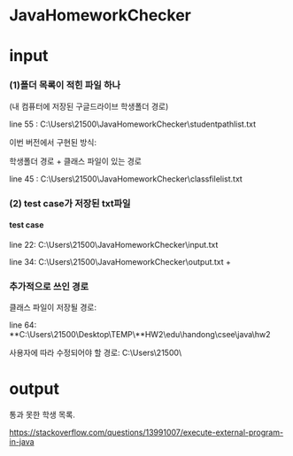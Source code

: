 # JavaHomeworkChecker
<h1>input</h1>

<h3>(1)폴더 목록이 적힌 파일 하나</h3>

(내 컴퓨터에 저장된 구글드라이브 학생폴더 경로)

line 55 : C:\\Users\\21500\\JavaHomeworkChecker\\studentpathlist.txt

이번 버전에서 구현된 방식:

학생폴더 경로 + 클래스 파일이 있는 경로

line 45 : C:\\Users\\21500\\JavaHomeworkChecker\\classfilelist.txt

<h3>(2) test case가 저장된 txt파일</h3>

<h4>test case</h4>

line 22: C:\\Users\\21500\\JavaHomeworkChecker\\input.txt

line 34: C:\\Users\\21500\\JavaHomeworkChecker\\output.txt
+
<h3>추가적으로 쓰인 경로</h3>

클래스 파일이 저장될 경로:

line 64: **C:\\Users\\21500\\Desktop\\TEMP\\**HW2\\edu\\handong\\csee\\java\\hw2

사용자에 따라 수정되어야 할 경로:
C:\\Users\\21500\\

<h1>output</h1>

통과 못한 학생 목록.

https://stackoverflow.com/questions/13991007/execute-external-program-in-java
